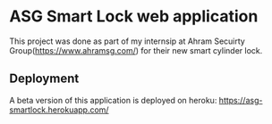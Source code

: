 # ASG Smart Lock web application

This project was done as part of my internsip at Ahram Secuirty Group(https://www.ahramsg.com/) for their new smart cylinder lock.

## Deployment

A beta version of this application is deployed on heroku: https://asg-smartlock.herokuapp.com/


